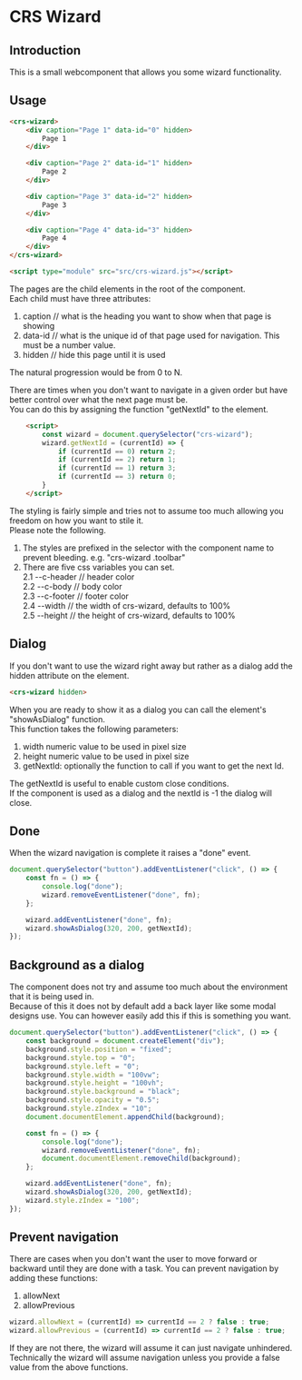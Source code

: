 # CRS Wizard

## Introduction

This is a small webcomponent that allows you some wizard functionality.

## Usage

```html 
<crs-wizard>
    <div caption="Page 1" data-id="0" hidden>
        Page 1
    </div>

    <div caption="Page 2" data-id="1" hidden>
        Page 2
    </div>

    <div caption="Page 3" data-id="2" hidden>
        Page 3
    </div>

    <div caption="Page 4" data-id="3" hidden>
        Page 4
    </div>
</crs-wizard>

<script type="module" src="src/crs-wizard.js"></script>
```

The pages are the child elements in the root of the component.  
Each child must have three attributes:  

1. caption // what is the heading you want to show when that page is showing
1. data-id // what is the unique id of that page used for navigation. This must be a number value.
1. hidden // hide this page until it is used

The natural progression would be from 0 to N.

There are times when you don't want to navigate in a given order but have better control over what the next page must be.  
You can do this by assigning the function "getNextId" to the element.

```html
    <script>
        const wizard = document.querySelector("crs-wizard");
        wizard.getNextId = (currentId) => {
            if (currentId == 0) return 2;
            if (currentId == 2) return 1;
            if (currentId == 1) return 3;
            if (currentId == 3) return 0;
        }
    </script>
```

The styling is fairly simple and tries not to assume too much allowing you freedom on how you want to stile it.  
Please note the following.

1. The styles are prefixed in the selector with the component name to prevent bleeding. e.g. "crs-wizard .toolbar"
1. There are five css variables you can set.  
2.1 --c-header // header color  
2.2 --c-body // body color  
2.3 --c-footer // footer color  
2.4 --width // the width of crs-wizard, defaults to 100%  
2.5 --height // the height of crs-wizard, defaults to 100%  

## Dialog
If you don't want to use the wizard right away but rather as a dialog add the hidden attribute on the element.

```html
<crs-wizard hidden>
```

When you are ready to show it as a dialog you can call the element's "showAsDialog" function.  
This function takes the following parameters:

1. width numeric value to be used in pixel size
1. height numeric value to be used in pixel size
1. getNextId: optionally the function to call if you want to get the next Id.

The getNextId is useful to enable custom close conditions.  
If the component is used as a dialog and the nextId is -1 the dialog will close.

## Done
When the wizard navigation is complete it raises a "done" event.

```js
document.querySelector("button").addEventListener("click", () => {
    const fn = () => {
        console.log("done");
        wizard.removeEventListener("done", fn);
    };

    wizard.addEventListener("done", fn);
    wizard.showAsDialog(320, 200, getNextId);
});
```

## Background as a dialog
The component does not try and assume too much about the environment that it is being used in.  
Because of this it does not by default add a back layer like some modal designs use.
You can however easily add this if this is something you want.

```js
document.querySelector("button").addEventListener("click", () => {
    const background = document.createElement("div");
    background.style.position = "fixed";
    background.style.top = "0";
    background.style.left = "0";
    background.style.width = "100vw";
    background.style.height = "100vh";
    background.style.background = "black";
    background.style.opacity = "0.5";
    background.style.zIndex = "10";
    document.documentElement.appendChild(background);

    const fn = () => {
        console.log("done");
        wizard.removeEventListener("done", fn);
        document.documentElement.removeChild(background);
    };

    wizard.addEventListener("done", fn);
    wizard.showAsDialog(320, 200, getNextId);
    wizard.style.zIndex = "100";
});
```

## Prevent navigation
There are cases when you don't want the user to move forward or backward until they are done with a task.
You can prevent navigation by adding these functions:

1. allowNext
1. allowPrevious

```js
wizard.allowNext = (currentId) => currentId == 2 ? false : true;
wizard.allowPrevious = (currentId) => currentId == 2 ? false : true;
```

If they are not there, the wizard will assume it can just navigate unhindered.  
Technically the wizard will assume navigation unless you provide a false value from the above functions.

